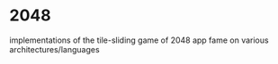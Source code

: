 # 2048
implementations of the tile-sliding game of 2048 app fame on various architectures/languages
